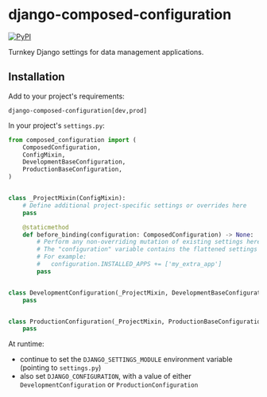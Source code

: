 # django-composed-configuration
[![PyPI](https://img.shields.io/pypi/v/django-composed-configuration)](https://pypi.org/project/django-composed-configuration/)

Turnkey Django settings for data management applications.

## Installation
Add to your project's requirements:
```
django-composed-configuration[dev,prod]
```

In your project's `settings.py`:
```python
from composed_configuration import (
    ComposedConfiguration,
    ConfigMixin,
    DevelopmentBaseConfiguration,
    ProductionBaseConfiguration,
)


class _ProjectMixin(ConfigMixin):
    # Define additional project-specific settings or overrides here
    pass

    @staticmethod
    def before_binding(configuration: ComposedConfiguration) -> None:
        # Perform any non-overriding mutation of existing settings here
        # The "configuration" variable contains the flattened settings
        # For example:
        #   configuration.INSTALLED_APPS += ['my_extra_app']
        pass


class DevelopmentConfiguration(_ProjectMixin, DevelopmentBaseConfiguration):
    pass


class ProductionConfiguration(_ProjectMixin, ProductionBaseConfiguration):
    pass
```

At runtime:
* continue to set the `DJANGO_SETTINGS_MODULE` environment variable (pointing to `settings.py`)
* also set `DJANGO_CONFIGURATION`, with a value of
  either `DevelopmentConfiguration` or `ProductionConfiguration`
